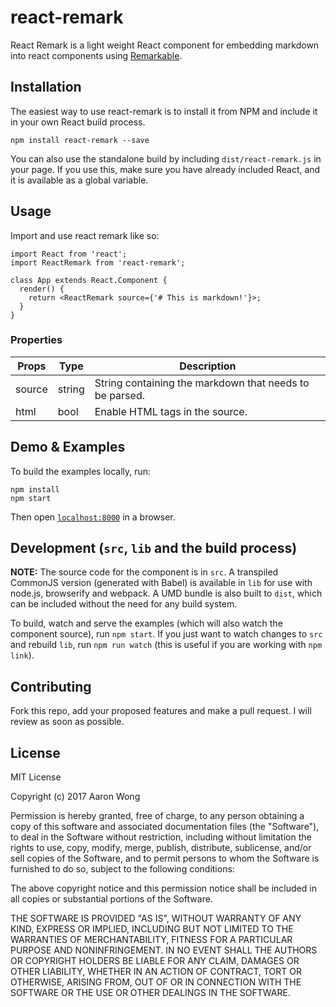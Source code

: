 # react-remark

React Remark is a light weight React component for embedding markdown into
react components using [Remarkable](https://github.com/jonschlinkert/remarkable).


## Installation

The easiest way to use react-remark is to install it from NPM and include it in your own React build process.

```
npm install react-remark --save
```

You can also use the standalone build by including `dist/react-remark.js` in your page. If you use this, make sure you have already included React, and it is available as a global variable.


## Usage

Import and use react remark like so:

```
import React from 'react';
import ReactRemark from 'react-remark';

class App extends React.Component {
  render() {
    return <ReactRemark source={'# This is markdown!'}>;
  }
}
```

### Properties

| Props    | Type    | Description                                             |
|----------|---------|---------------------------------------------------------|
| source   | string  | String containing the markdown that needs to be parsed. |
| html     | bool    | Enable HTML tags in the source.                         |


## Demo & Examples

To build the examples locally, run:

```
npm install
npm start
```

Then open [`localhost:8000`](http://localhost:8000) in a browser.


## Development (`src`, `lib` and the build process)

**NOTE:** The source code for the component is in `src`. A transpiled CommonJS version (generated with Babel) is available in `lib` for use with node.js, browserify and webpack. A UMD bundle is also built to `dist`, which can be included without the need for any build system.

To build, watch and serve the examples (which will also watch the component source), run `npm start`. If you just want to watch changes to `src` and rebuild `lib`, run `npm run watch` (this is useful if you are working with `npm link`).

## Contributing

Fork this repo, add your proposed features and make a pull request. I will
review as soon as possible.

## License

MIT License

Copyright (c) 2017 Aaron Wong

Permission is hereby granted, free of charge, to any person obtaining a copy
of this software and associated documentation files (the "Software"), to deal
in the Software without restriction, including without limitation the rights
to use, copy, modify, merge, publish, distribute, sublicense, and/or sell
copies of the Software, and to permit persons to whom the Software is
furnished to do so, subject to the following conditions:

The above copyright notice and this permission notice shall be included in all
copies or substantial portions of the Software.

THE SOFTWARE IS PROVIDED "AS IS", WITHOUT WARRANTY OF ANY KIND, EXPRESS OR
IMPLIED, INCLUDING BUT NOT LIMITED TO THE WARRANTIES OF MERCHANTABILITY,
FITNESS FOR A PARTICULAR PURPOSE AND NONINFRINGEMENT. IN NO EVENT SHALL THE
AUTHORS OR COPYRIGHT HOLDERS BE LIABLE FOR ANY CLAIM, DAMAGES OR OTHER
LIABILITY, WHETHER IN AN ACTION OF CONTRACT, TORT OR OTHERWISE, ARISING FROM,
OUT OF OR IN CONNECTION WITH THE SOFTWARE OR THE USE OR OTHER DEALINGS IN THE
SOFTWARE.
